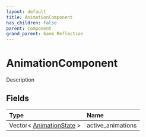 ```yaml
---
layout: default
title: AnimationComponent
has_children: false
parent: Component
grand_parent: Game Reflection
---
```

# AnimationComponent
Description 

## Fields

| Type | Name |
|:-------------|:--------------|
| Vector< [AnimationState](/docs/game-reflection/classes/animation_state) > | active_animations |

